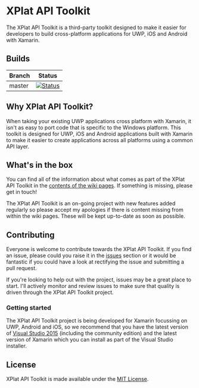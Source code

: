 XPlat API Toolkit
===========

The XPlat API Toolkit is a third-party toolkit designed to make it easier for developers to build cross-platform applications for UWP, iOS and Android with Xamarin.

## <a id="build">Builds</a>

| Branch | Status |
| ------ | ------ |
| master | [![Status](https://jamesmcroft.visualstudio.com/_apis/public/build/definitions/4cfe114a-c08f-45a4-91ee-3260703e08dd/10/badge)](https://github.com/jamesmcroft/XMob-APIs/tree/master) | 

## <a id="about">Why XPlat API Toolkit?</a>
When taking your existing UWP applications cross platform with Xamarin, it isn't as easy to port code that is specific to the Windows platform. This toolkit is designed for UWP, iOS and Android applications built with Xamarin to make it easier to create applications across all platforms using a common API layer.

## <a id="features">What's in the box</a>
You can find all of the information about what comes as part of the XPlat API Toolkit in the [contents of the wiki pages](https://github.com/jamesmcroft/XPlat-API-Toolkit/wiki). If something is missing, please get in touch!

The XPlat API Toolkit is an on-going project with new features added regularly so please accept my apologies if there is content missing from within the wiki pages. These will be kept up-to-date as soon as possible.

## <a id="contributing">Contributing</a>
Everyone is welcome to contribute towards the XPlat API Toolkit. If you find an issue, please could you raise it in the [issues](https://github.com/jamesmcroft/XPlat-API-Toolkit/issues) section or it would be fantastic if you could have a look at rectifying the issue and submitting a pull request. 

If you're looking to help out with the project, issues may be a great place to start. I'll actively monitor and review issues to make sure that quality is driven through the XPlat API Toolkit project.

### Getting started
The XPlat API Toolkit project is being developed for Xamarin focussing on UWP, Android and iOS, so we recommend that you have the latest version of [Visual Studio 2015](https://www.visualstudio.com/?Wt.mc_id=DX_MVP5001534) (including the community edition) and the latest version of Xamarin which you can install as part of the Visual Studio installer.

## <a id="license">License</a>
XPlat API Toolkit is made available under the [MIT License](LICENSE). 
